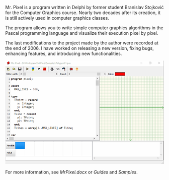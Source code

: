 Mr. Pixel is a program written in Delphi by former student Branislav Stojković for the Computer Graphics course. Nearly two decades after its creation, it is still actively used in computer graphics classes.

The program allows you to write simple computer graphics algorithms in the Pascal programming language and visualize their execution pixel by pixel.

The last modifications to the project made by the author were recorded at the end of 2006. I have worked on releasing a new version, fixing bugs, enhancing features, and introducing new functionalities.

![Mr. Pixel](Resources/MrPixel.gif)

For more information, see *MrPixel.docx* or *Guides* and *Samples*.